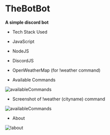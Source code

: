 # TheBotBot
**A simple discord bot**

* Tech Stack Used
 * JavaScript
 * NodeJS
 * DiscordJS
 * OpenWeatherMap (for !weather command)

* Available Commands


![availableCommands](https://user-images.githubusercontent.com/61022113/123531075-07d09400-d71f-11eb-948e-dd2131ab997c.png)



* Screenshot of !weather (cityname) command

![availableCommands](https://user-images.githubusercontent.com/61022113/123531101-49613f00-d71f-11eb-810d-d226e0b8125d.png)



* About


![!about](https://user-images.githubusercontent.com/61022113/123531108-6564e080-d71f-11eb-9a8c-d90b6bce7fbb.png)
